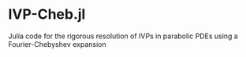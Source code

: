 # IVP-Cheb.jl
Julia code for the rigorous resolution of IVPs in parabolic PDEs using a Fourier-Chebyshev expansion 
